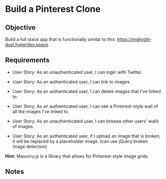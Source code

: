 # Build a Pinterest Clone

## Objective

Build a full stack app that is functionally similar to this: https://midnight-dust.hyperdev.space.

## Requirements

* User Story: As an unauthenticated user, I can login with Twitter.

* User Story: As an authenticated user, I can link to images.

* User Story: As an authenticated user, I can delete images that I've linked to.

* User Story: As an authenticated user, I can see a Pinterest-style wall of all the images I've linked to.

* User Story: As an unauthenticated user, I can browse other users' walls of images.

* User Story: As an authenticated user, if I upload an image that is broken, it will be replaced by a placeholder image. (can use jQuery broken image detection)

**Hint:** Masonry.js is a library that allows for Pinterest-style image grids.

## Notes